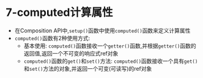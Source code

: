 # 7-computed计算属性

- 在Composition API中,`setup()`函数中使用`computed()`函数来定义计算属性
- `computed()`函数有2种使用方式:
  - 基本使用: `computed()`函数接收一个`getter()`函数,并根据`getter()`函数的返回值,返回一个不可变的响应式ref对象
  - `computed()`函数的`get()`和`set()`方法: `computed()`函数接收一个具有`get()`和`set()`方法的对象,并返回一个可变(可读写)的ref对象